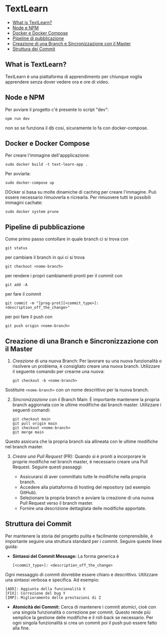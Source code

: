 # TextLearn
- [What is TextLearn?](#what-is-textlearn)
- [Node e NPM](#node-e-npm)
- [Docker e Docker Compose](#docker-e-docker-compose)
- [Pipeline di pubblicazione](#pipeline-di-pubblicazione)
- [Creazione di una Branch e Sincronizzazione con il Master](#creazione-di-una-branch-e-sincronizzazione-con-il-master)
- [Struttura dei Commit](#struttura-dei-commit)

## What is TextLearn?
TextLearn è una piattaforma di apprendimento per chiunque voglia apprendere senza dover vedere ora e ore di video.

## Node e NPM
Per avviare il progetto c'è presente lo script "dev":
```
npm run dev
```
non so se funziona il db cosi, sicuramente lo fa con docker-compose.

## Docker e Docker Compose
Per creare l'immagine dell'appplicazione:
```
sudo docker build -t text-learn-app .
```
Per avviarla:
```
sudo docker-compose up
```
DOcker si basa su molte dinamiche di caching per creare l'immagine.
Può essere necessario rimuoverla e ricrearla.
Per rimuovere tutti le possibili immagini cachate:
```
sudo docker system prune
```

## Pipeline di pubblicazione 
Come primo passo contollare in quale branch ci si trova con 
``` 
git status 
``` 
per cambiare il branch in qui ci si trova 
``` 
git checkout <nome-branch> 
``` 
per rendere i propri cambiamenti pronti per il commit con 
``` 
git add -A 
``` 
per fare il commit 
``` 
git commit -m "[prog-prot][<commit_type>]: <description_off_the_change>" 
``` 
per poi fare il push con  
``` 
git push origin <nome-branch> 
```
## Creazione di una Branch e Sincronizzazione con il Master
1. _Creazione_ di una nuova Branch:
   Per lavorare su una nuova funzionalità o risolvere un problema, è consigliato creare una nuova branch.
   Utilizzare il seguente comando per crearne una nuova:
   ```
   git checkout -b <nome-branch>
   ```
Sostituire `<nome-branch>` con un nome descrittivo per la nuova branch.

2. _Sincronizzazione_ con il Branch Main:
   È importante mantenere la propria branch aggiornata con le ultime modifiche dal branch master.
   Utilizzare i seguenti comandi:
   ```
   git checkout main
   git pull origin main
   git checkout <nome-branch>
   git merge main
   ```
Questo assicura che la propria branch sia allineata con le ultime modifiche nel branch master.

3. _Creare una Pull Request_ (PR):
   Quando si è pronti a incorporare le proprie modifiche nel branch master, è necessario creare una Pull Request.
   Seguire questi passaggi:

    - Assicurarsi di aver committato tutte le modifiche nella propria branch.
    - Accedere alla piattaforma di hosting del repository (ad esempio GitHub).
    - Selezionare la propria branch e avviare la creazione di una nuova Pull Request verso il branch master.
    - Fornire una descrizione dettagliata delle modifiche apportate.
## Struttura dei Commit
Per mantenere la storia del progetto pulita e facilmente comprensibile, è importante seguire una struttura standard per i commit. 
Seguire queste linee guida:

- **Sintassi del Commit Message:**
La forma generica è
  ```
  [<commit_type>]: <description_off_the_change>
  ```
Ogni messaggio di commit dovrebbe essere chiaro e descrittivo. Utilizzare una sintassi verbosa e specifica.
Ad esempio:
  ```
  [ADD]: Aggiunta della funzionalità X
  [FIX]: Correzione del bug Y
  [IMP]: Miglioramento delle prestazioni di Z
  ```

- **Atomicità dei Commit:**
  Cerca di mantenere i commit atomici, cioè con una singola funzionalità o correzione per commit.
  Questo rende più semplice la gestione delle modifiche e il roll-back se necessario.
  Per ogni singola funzionalità si crea un commit poi il push può essere fatto alla fine.
